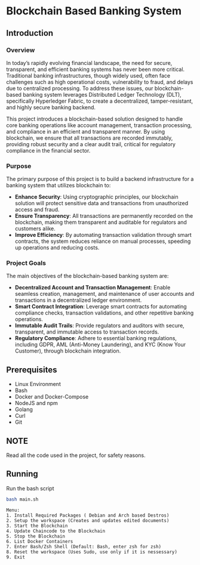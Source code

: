 # Blockchain Based Banking System
## Introduction
### Overview
In today’s rapidly evolving financial landscape, the need for secure, transparent, and efficient banking systems has never been more critical. Traditional banking infrastructures, though widely used, often face challenges such as high operational costs, vulnerability to fraud, and delays due to centralized processing. To address these issues, our blockchain-based banking system leverages Distributed Ledger Technology (DLT), specifically Hyperledger Fabric, to create a decentralized, tamper-resistant, and highly secure banking backend.

This project introduces a blockchain-based solution designed to handle core banking operations like account management, transaction processing, and compliance in an efficient and transparent manner. By using blockchain, we ensure that all transactions are recorded immutably, providing robust security and a clear audit trail, critical for regulatory compliance in the financial sector.

### Purpose
The primary purpose of this project is to build a backend infrastructure for a banking system that utilizes blockchain to:

 - <b>Enhance Security</b>: Using cryptographic principles, our blockchain solution will protect sensitive data and transactions from unauthorized access and fraud.
 - <b>Ensure Transparency</b>: All transactions are permanently recorded on the blockchain, making them transparent and auditable for regulators and customers alike.
 - <b>Improve Efficiency</b>: By automating transaction validation through smart contracts, the system reduces reliance on manual processes, speeding up operations and reducing costs.

### Project Goals
The main objectives of the blockchain-based banking system are:

 - <b>Decentralized Account and Transaction Management</b>: Enable seamless creation, management, and maintenance of user accounts and transactions in a decentralized ledger environment.
 - <b>Smart Contract Integration</b>: Leverage smart contracts for automating compliance checks, transaction validations, and other repetitive banking operations.
 - <b>Immutable Audit Trails</b>: Provide regulators and auditors with secure, transparent, and immutable access to transaction records.
 - <b>Regulatory Compliance</b>: Adhere to essential banking regulations, including GDPR, AML (Anti-Money Laundering), and KYC (Know Your Customer), through blockchain integration. 

## Prerequisites
 - Linux Environment
 - Bash
 - Docker and Docker-Compose
 - NodeJS and npm
 - Golang
 - Curl
 - Git

## NOTE
Read all the code used in the project, for safety reasons.

## Running
Run the bash script
```bash
bash main.sh
```
    Menu:
    1. Install Required Packages ( Debian and Arch based Destros)
    2. Setup the workspace (Creates and updates edited documents)
    3. Start the Blockchain
    4. Update Chaincode to the Blockchain
    5. Stop the Blockchain
    6. List Docker Containers
    7. Enter Bash/Zsh Shell (Default: Bash, enter zsh for zsh)
    8. Reset the workspace (Uses Sudo, use only if it is nessessary)
    9. Exit

